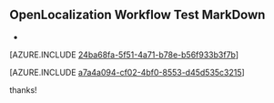 ## OpenLocalization Workflow Test MarkDown
* 

[AZURE.INCLUDE [24ba68fa-5f51-4a71-b78e-b56f933b3f7b](calleeMd1.md)]



[AZURE.INCLUDE [a7a4a094-cf02-4bf0-8553-d45d535c3215](calleeMd2.md)]

 
thanks!
